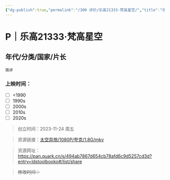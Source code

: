 ```yaml
---
{"dg-publish":true,"permalink":"/300 评价/乐高21333·梵高星空/","title":"乐高21333·梵高星空","tags":["M","分类"],"created":"2024-01-25T18:45:04.000+08:00","updated":"2024-01-25T18:45:04.000+08:00"}
---
```



# P｜乐高21333·梵高星空
## 年代/分类/国家/片长
	简评
### 上映时间：
- [ ] <1990
- [ ] 1990s
- [ ] 2000s
- [ ] 2010s
- [ ] 2020s

>创立时间：2023-11-24 周五

>资源链接：[太空异旅/1080P/夸克/1.8G/mkv](https://pan.quark.cn/s/494ab7867d654cb78afd6c9d5257cd3d?entry=ldstoolbooko#/list/share )

>资源网址：
>https://pan.quark.cn/s/494ab7867d654cb78afd6c9d5257cd3d?entry=ldstoolbooko#/list/share

>~~修改时间：~~



